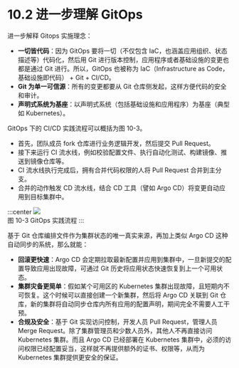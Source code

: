 # 10.2 进一步理解 GitOps

进一步解释 Gitops 实施理念：

- **一切皆代码**：因为 GitOps 要将一切（不仅包含 IaC，也涵盖应用组织、状态描述等）代码化，然后用 Git 进行版本控制，应用程序或者基础设施的变更也都是通过 Git 进行。所以，GitOps 也被称为 IaC（Infrastructure as Code，基础设施即代码） + Git + CI/CD。
- **Git 为单一可信源**：所有的变更都要从 Git 仓库侧发起，这样方便代码的安全和审计。 
- **声明式系统为基座**：以声明式系统（包括基础设施和应用程序）为基座（典型如 Kubernetes）。

GitOps 下的 CI/CD 实践流程可以概括为图 10-3。

- 首先，团队成员 fork 仓库进行业务逻辑开发，然后提交 Pull Request。
- 接下来运行 CI 流水线，例如校验配置文件、执行自动化测试、构建镜像、推送到镜像仓库等。
- CI 流水线执行完成后，拥有合并代码权限的人将 Pull Request 合并到主分支。
- 合并的动作触发 CD 流水线，结合 CD 工具（譬如 Argo CD）将变更自动应用到目标集群中。

:::center
  ![](../assets/gitops-workflow.webp)<br/>
  图 10-3 GitOps 实践流程
:::

基于 Git 仓库编排文件作为集群状态的唯一真实来源，再加上类似 Argo CD 这种自动同步的系统，那么就能：

- **回滚更快速**：Argo CD 会定期拉取最新配置并应用到集群中，一旦新提交的配置导致应用出现故障，可通过 Git 历史将应用状态快速恢复到上一个可用状态。
- **集群灾备更简单**：假如某个可用区的 Kubernetes 集群出现故障，且短期内不可恢复。这个时候可以直接创建一个新集群，然后将 Argo CD 关联到 Git 仓库，新的集群将自动同步仓库内所有应用的配置声明，期间完全不需要人工干预。
- **合规及安全**：基于 Git 实现访问控制，开发人员 Pull Request，管理人员 Merge Request。除了集群管理员和少数人员外，其他人不再直接访问 Kubernetes 集群。而且 Argo CD 已经部署在 Kubernetes 集群中，必须的访问权限已经配置妥当，这样就不再提供额外的证书、权限等，从而为 Kubernetes 集群提供更安全的保证。